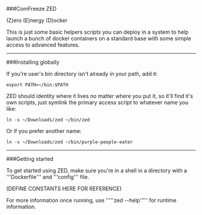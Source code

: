 ###ComFreeze ZED

(Z)ero (E)nergy (D)ocker

This is just some basic helpers scripts you can deploy in a system to help launch a bunch of docker containers on a standard base with some simple access to advanced features.

---

###Installing globally

If you're user's bin directory isn't already in your path, add it:

```
export PATH=~/bin:$PATH
```

ZED should identity where it lives no matter where you put it, so it'll find it's own scripts, just symlink the primary access script to whatever name you like:

```
ln -s ~/Downloads/zed ~/bin/zed
```

Or if you prefer another name:

```
ln -s ~/Downloads/zed ~/bin/purple-people-eater
```

---

###Getting started

To get started using ZED, make sure you're in a shell in a directory with a '''Dockerfile''' and '''config''' file.

(DEFINE CONSTANTS HERE FOR REFERENCE)

For more information once running, use '''''zed --help''''' for runtime information.

